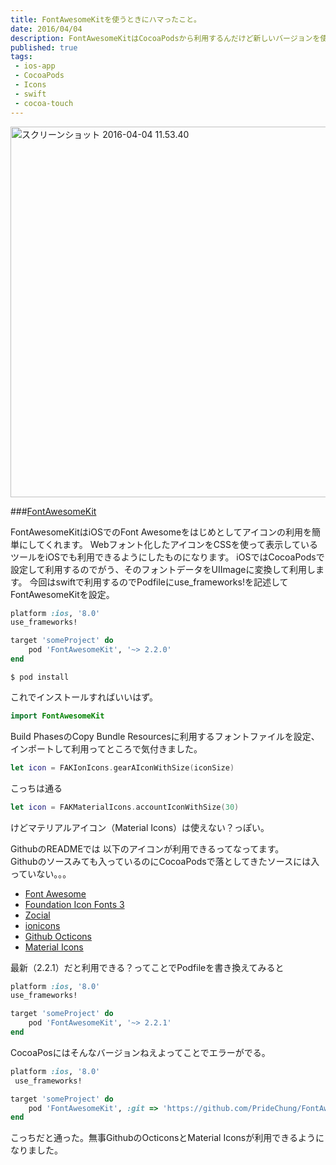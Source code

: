 ```yaml
---
title: FontAwesomeKitを使うときにハマったこと。
date: 2016/04/04
description: FontAwesomeKitはCocoaPodsから利用するんだけど新しいバージョンを使いたいときにしたこと。
published: true
tags: 
 - ios-app
 - CocoaPods
 - Icons
 - swift
 - cocoa-touch
---
```


<a data-flickr-embed="true"  href="https://www.flickr.com/photos/shigeki_takeguchi/25618827744/in/dateposted-public/" title="スクリーンショット 2016-04-04 11.53.40"><img src="https://farm2.staticflickr.com/1652/25618827744_a3a83b83bb_z.jpg" width="640" height="593" alt="スクリーンショット 2016-04-04 11.53.40" class="image-border"></a><script async src="//embedr.flickr.com/assets/client-code.js" charset="utf-8"></script>


###[FontAwesomeKit](https://github.com/PrideChung/FontAwesomeKit)

FontAwesomeKitはiOSでのFont Awesomeをはじめとしてアイコンの利用を簡単にしてくれます。
Webフォント化したアイコンをCSSを使って表示しているツールをiOSでも利用できるようにしたものになります。
iOSではCocoaPodsで設定して利用するのでがう、そのフォントデータをUIImageに変換して利用します。
今回はswiftで利用するのでPodfileにuse_frameworks!を記述してFontAwesomeKitを設定。

```ruby
platform :ios, '8.0'
use_frameworks!

target 'someProject' do
	pod 'FontAwesomeKit', '~> 2.2.0'
end
```
```
$ pod install
```
これでインストールすればいいはず。

```swift
import FontAwesomeKit
```
Build PhasesのCopy Bundle Resourcesに利用するフォントファイルを設定、インポートして利用ってところで気付きました。

```swift
let icon = FAKIonIcons.gearAIconWithSize(iconSize)
```
こっちは通る

```swift
let icon = FAKMaterialIcons.accountIconWithSize(30)
```
けどマテリアルアイコン（Material Icons）は使えない？っぽい。  

GithubのREADMEでは  以下のアイコンが利用できるってなってます。  
Githubのソースみても入っているのにCocoaPodsで落としてきたソースには入っていない。。。

* [Font Awesome](http://fontawesome.io/)
* [Foundation Icon Fonts 3](http://zurb.com/playground/foundation-icon-fonts-3)
* [Zocial](http://zocial.smcllns.com/)
* [ionicons](http://ionicons.com/)
* [Github Octicons](https://octicons.github.com/)
* [Material Icons](https://google.github.io/material-design-icons/)

最新（2.2.1）だと利用できる？ってことでPodfileを書き換えてみると

```ruby
platform :ios, '8.0'
use_frameworks!

target 'someProject' do
	pod 'FontAwesomeKit', '~> 2.2.1'
end
```

CocoaPosにはそんなバージョンねえよってことでエラーがでる。

```ruby
platform :ios, '8.0'
 use_frameworks!

target 'someProject' do
	pod 'FontAwesomeKit', :git => 'https://github.com/PrideChung/FontAwesomeKit.git'
end
```

こっちだと通った。無事GithubのOcticonsとMaterial Iconsが利用できるようになりました。
